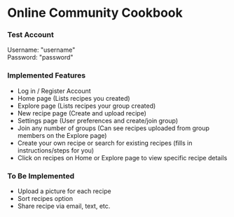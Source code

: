 # Online Community Cookbook

### Test Account

Username: "username" \
Password: "password"

### Implemented Features
- Log in / Register Account
- Home page (Lists recipes you created)
- Explore page (Lists recipes your group created)
- New recipe page (Create and upload recipe)
- Settings page (User preferences and create/join group)
- Join any number of groups (Can see recipes uploaded from group members on the Explore page)
- Create your own recipe or search for existing recipes (fills in instructions/steps for you)
- Click on recipes on Home or Explore page to view specific recipe details

### To Be Implemented
- Upload a picture for each recipe
- Sort recipes option
- Share recipe via email, text, etc.
